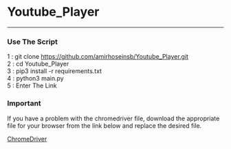 # Youtube_Player
---
<tr>

### Use The Script

1 : git clone https://github.com/amirhoseinsb/Youtube_Player.git 
<br>
2 : cd Youtube_Player 
<br>
3 : pip3 install -r requirements.txt
<br>
4 : python3 main.py
<br>
5 : Enter The Link
<br>

### Important

If you have a problem with the chromedriver file, download the appropriate file for your browser from the link below and replace the desired file.

<a href="https://chromedriver.chromium.org/downloads" target="_blank">ChromeDriver</a>



